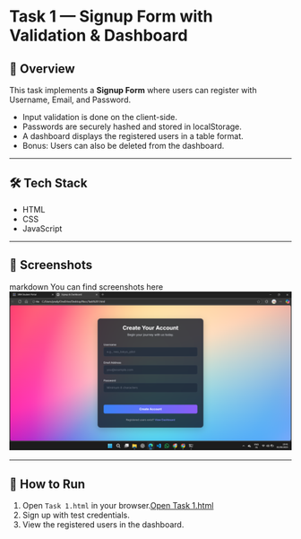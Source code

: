 # Task 1 — Signup Form with Validation & Dashboard

## 📖 Overview
This task implements a **Signup Form** where users can register with Username, Email, and Password.  
- Input validation is done on the client-side.  
- Passwords are securely hashed and stored in localStorage.  
- A dashboard displays the registered users in a table format.  
- Bonus: Users can also be deleted from the dashboard.  

---

## 🛠️ Tech Stack
- HTML  
- CSS  
- JavaScript  

---

## 📸 Screenshots
markdown
You can find screenshots here ![User Signup Page](./user.png)

---

## 🚀 How to Run
1. Open `Task 1.html` in your browser.[Open Task 1.html](./Task1.html)
2. Sign up with test credentials.  
3. View the registered users in the dashboard.
